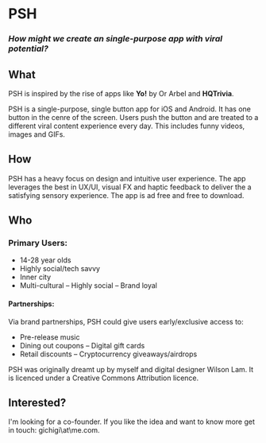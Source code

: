# PSH

### _How might we create an single-purpose app with viral potential?_

## What
PSH is inspired by the rise of apps like **Yo!** by Or Arbel and **HQTrivia**.

PSH is a single-purpose, single button app for iOS and Android. It has one button in the cenre of the screen. Users push the button and are treated to a different viral content experience every day. This includes funny videos, images and GIFs.

## How
PSH has a heavy focus on design and intuitive user experience. 
The app leverages the best in UX/UI, visual FX and haptic feedback to deliver the a satisfying sensory experience.
The app is ad free and free to download.

## Who
### Primary Users:
- 14-28 year olds
- Highly social/tech savvy
- Inner city
- Multi-cultural
– Highly social
– Brand loyal


#### Partnerships:
Via brand partnerships, PSH could give users early/exclusive access to:
- Pre-release music
- Dining out coupons
– Digital gift cards
- Retail discounts
– Cryptocurrency giveaways/airdrops

PSH was originally dreamt up by myself and digital designer Wilson Lam. It is licenced under a Creative Commons Attribution licence.

## Interested?
I'm looking for a co-founder. If you like the idea and want to know more get in touch: gichigi\at\me.com.
